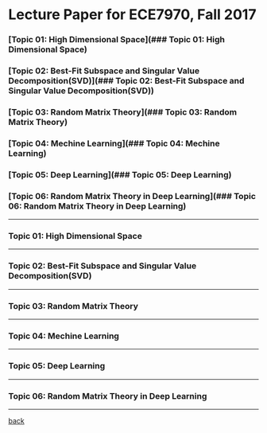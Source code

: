 
# Lecture Paper for ECE7970, Fall 2017


### [Topic 01: High Dimensional Space](### Topic 01: High Dimensional Space)

### [Topic 02: Best-Fit Subspace and Singular Value Decomposition(SVD)](### Topic 02: Best-Fit Subspace and Singular Value Decomposition(SVD))

### [Topic 03: Random Matrix Theory](### Topic 03: Random Matrix Theory)

### [Topic 04: Mechine Learning](### Topic 04: Mechine Learning)

### [Topic 05: Deep Learning](### Topic 05: Deep Learning)

### [Topic 06: Random Matrix Theory in Deep Learning](### Topic 06: Random Matrix Theory in Deep Learning)

---
### Topic 01: High Dimensional Space

---
### Topic 02: Best-Fit Subspace and Singular Value Decomposition(SVD)

---
### Topic 03: Random Matrix Theory

---
### Topic 04: Mechine Learning

---
### Topic 05: Deep Learning

---

### Topic 06: Random Matrix Theory in Deep Learning
---
[back](./)

